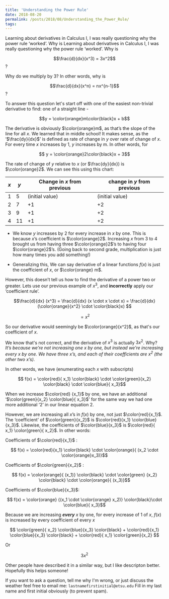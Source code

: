 ```yaml
---
title: 'Understanding the Power Rule'
date: 2018-08-20
permalink: /posts/2018/08/Understanding_the_Power_Rule/
tags:
---
```

Learning about derivatives in Calculus I, I was really questioning why the power rule ‘worked’. Why is
Learning about derivatives in Calculus I, I was really questioning why the power rule ‘worked’. Why is

$$\frac{d}{dx}(x^3) = 3x^2$$?

 Why do we multiply by 3?  In other words, why is

$$\frac{d}{dx}(x^n) = nx^{n-1}$$?

To answer this question let's start off with one of the easiest non-trivial derivative to find: one of a straight line -

$$y = \color{orange}m\color{black}x + b$$

The derivative is obviously $\color{orange}m$, as that’s the slope of the line for all *x*. We learned that in middle school! It makes sense, as the ‘$\frac{dy}{dx}$’ is defined as rate of change in *y* over rate of change of *x*. For every time *x* increases by 1, *y* increases by m. In other words, for

$$ y = \color{orange}2\color{black}x + 3$$

The rate of change of *y* relative to *x* (or $\frac{dy}{dx}) is $\color{orange}2$. We can see this using this chart:

| *x* | *y*  | Change in *x* from previous     | change in *y* from previous    |
|---|----|-------------|--------------|
| 1 | 5  | (initial value) | (initial value) |
| 2 | 7  |              +1 |  +2 |
| 3 | 9  |               +1|  +2|
| 4 | 11 |             +1|  +2|


* We know $y$ increases by 2 for every increase in $x$ by one. This is because $x$’s coefficient is $\color{orange}2$. Increasing $x$ from 3 to 4 brought us from having three $\color{orange}2$’s to having four $\color{orange}2$’s. (Going back to second grade, multiplication is just how many times you add something!)

* Generalizing this, We can say derivative of a linear functions $f(x)$ is just the coefficient of $x$, or $\color{orange} m$.

However, this doesn’t tell us how to find the derivative of a power two or greater. Lets use our previous example of $x^3$, and **incorrectly** apply our ‘coefficient rule’.

$$\frac{d}{dx} (x^3) = \frac{d}{dx} (x \cdot x \cdot x) = \frac{d}{dx} (\color{orange}{x^2} \cdot \color{black}x) $$

$$ = x^2$$

So our derivative would seemingly be $\color{orange}{x^2}$, as that's our coefficient of $x$.

We know that's not correct, and the derivative of $x^3$ is actually $3x^2$. Why? *It’s because we’re not increasing one $x$ by one, but instead we’re increasing every $x$ by one. We have three $x$’s, and each of their coefficients are $x^2$ (the other two $x$’s).*

In other words, we have (enumerating each *x* with subscripts)

$$ f(x) = \color{red}{ x_1} \color{black} \cdot \color{green}{x_2} \color{black} \cdot \color{blue}{ x_3}$$

When we increase $\color{red} {x_1}$ by one, we have an additional ‘$\color{green}{x_2} \color{blue}{ x_3}$’ for the same way we had one more additional ‘2’ in our linear equation 2.

However, we are increasing all $x$’s in $f(x)$ by one, not just $\color{red}{x_1}$. The ‘coefficient’ of $\color{green}{x_2}$ is $\color{red}{x_1} \color{blue}{x_3}$. Likewise, the coefficients of $\color{blue}{x_3}$ is $\color{red}{ x_1} \color{green}{ x_2}$. In other words:

Coefficients of $\color{red}{x_1}$ :

$$ f(x) = \color{red}{x_1} \color{black} \cdot \color{orange}{ (x_2 \cdot \color{orange}x_3)}$$

Coefficients of $\color{green}{x_2}$ :

$$ f(x) = \color{orange}{ (x_1)} \color{black} \cdot \color{green} {x_2} \color{black} \cdot \color{orange}{ (x_3)}$$

Coefficients of $\color{blue}{x_3}$:

 $$ f(x) = \color{orange} {(x_1  \cdot  \color{orange} x_2)} \color{black}\cdot \color{blue}{ x_3}$$




Because we are increasing ***every*** $x$ by one, for every increase of 1 of $x$,  $f(x)$ is increased by every coefficient of every $x$

$$ \color{green}{ x_2} \color{blue}{x_3} \color{black} + \color{red}{x_1} \color{blue}{x_3} \color{black} + \color{red}{ x_1} \color{green}{x_2} $$

Or

$$ 3x^2$$
 



Other people have described it in a similar way, but I like descripton better. Hopefully this helps someone!

If you want to ask a question, tell me why I'm wrong, or just discuss the weather feel free to email me: ```lastnamefirstinitial@etsu.edu```
Fill in my last name and first initial obviously (to prevent spam).



